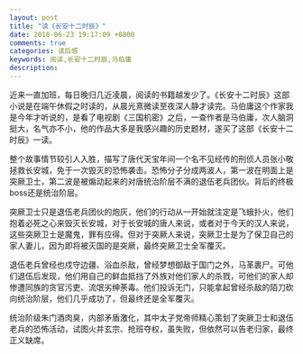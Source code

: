 ```yaml
---
layout: post
title: "读《长安十二时辰》"
date: 2018-06-23 19:17:09 +0800
comments: true
categories: 读后感
keywords: 阅读,长安十二时辰,马伯庸
description: 
---
```


近来一直加班，每日晚归几近凌晨，阅读的书籍越发少了。《长安十二时辰》这部小说是在端午休假之时读的，从晨光熹微读至夜深人静才读完。马伯庸这个作家我是今年才听说的，是看了电视剧《三国机密》之后，一查作者是马伯庸，次人脑洞挺大，名气亦不小，他的作品大多是我感兴趣的历史题材，遂买了这部《长安十二时辰》一读。

整个故事情节较引人入胜，描写了唐代天宝年间一个名不见经传的刑侦人员张小敬拯救长安城，免于一次毁灭的恐怖袭击。恐怖分子分成两波人，第一波在明面上是突厥卫士，第二波是被煽动起来的对唐统治阶层不满的退伍老兵团伙。背后的终极boss还是统治阶层。

突厥卫士只是退伍老兵团伙的炮灰，他们的行动从一开始就注定是飞蛾扑火，他们抱着必死之心来毁灭长安城，对于长安城的唐人来说，或者对于今天的汉人来说，这些突厥卫士是魔鬼，罪有应得。但对于突厥人来说，突厥卫士是为了保卫自己的家人妻儿，因为即将被灭国的是突厥，最终突厥卫士全军覆灭。

退伍老兵曾经也戍守边疆、浴血杀敌，曾经梦想御敌于国门之外，马革裹尸。可他们退伍后发现，他们用自己的鲜血抵挡了外族对他们家人的杀戮，可他们的家人却惨遭同族的贪官污吏、流氓劣绅荼毒。他们投诉无门，只能拿起曾经杀敌的陌刀砍向统治阶层，他们几乎成功了，但最终还是全军覆灭。

统治阶级朱门酒肉臭，内部矛盾激化，其中太子党帝师精心策划了突厥卫士和退伍老兵的恐怖活动，试图火并玄宗、抢班夺权，虽失败，但依然可以告老归家，最终正义缺席。

